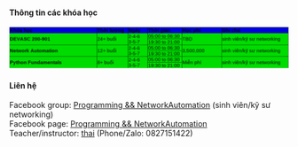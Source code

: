#### Thông tin các khóa học
![courses](course2.png)               
          

#### Liên hệ
Facebook group: [Programming && NetworkAutomation](https://www.facebook.com/groups/programmingna2001/) (sinh viên/kỹ sư networking)    
Facebook page: [Programming && NetworkAutomation](https://www.facebook.com/programmingna2001/)                  
Teacher/instructor: [thai](https://www.facebook.com/thaiquocvo2001) (Phone/Zalo: 0827151422)                                      
